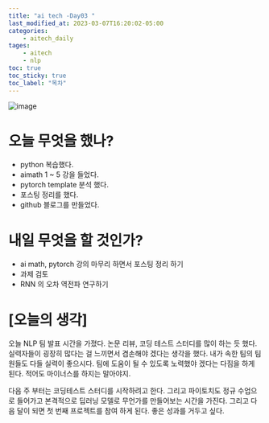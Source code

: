 ```yaml
---
title: "ai tech -Day03 "
last_modified_at: 2023-03-07T16:20:02-05:00
categories:
    - aitech_daily
tages:
    - aitech
    - nlp
toc: true
toc_sticky: true
toc_label: "목차"
---
```


![image](../../../image/aitech.png)


# 오늘 무엇을 했나?
- python 복습했다. 
- aimath 1 ~ 5 강을 들었다.
- pytorch template 분석 했다.
- 포스팅 정리를 했다.
- github 블로그를 만들었다.


# 내일 무엇을 할 것인가?
- ai math, pytorch 강의 마무리 하면서 포스팅 정리 하기
- 과제 검토
- RNN 의 오차 역전파 연구하기


# [오늘의 생각]
오늘 NLP 팀 발표 시간을 가졌다. 논문 리뷰, 코딩 테스트 스터디를 많이 하는 듯 했다. 실력자들이 굉장히 많다는 걸 느끼면서 겸손해야 겠다는 생각을 했다. 내가 속한 팀의 팀원들도 다들 실력이 좋으시다. 팀에 도움이 될 수 있도록 노력했야 겠다는 다짐을 하게 된다. 적어도 마이너스를 하지는 말아야지. 

다음 주 부터는 코딩테스트 스터디를 시작하려고 한다. 그리고 파이토치도 정규 수업으로 들어가고 본격적으로 딥러닝 모델로 무언가를 만들어보는 시간을 가진다. 그리고 다음 달이 되면 첫 번째 프로젝트를 참여 하게 된다. 좋은 성과를 거두고 싶다. 